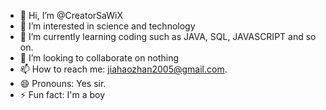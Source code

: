 - 👋 Hi, I’m @CreatorSaWiX
- 👀 I’m interested in science and technology
- 🌱 I’m currently learning coding such as JAVA, SQL, JAVASCRIPT and so on.
- 💞️ I’m looking to collaborate on nothing
- 📫 How to reach me: jiahaozhan2005@gmail.com.
- 😄 Pronouns: Yes sir.
- ⚡ Fun fact: I'm a boy

<!---
CreatorSaWiX/CreatorSaWiX is a ✨ special ✨ repository because its `README.md` (this file) appears on your GitHub profile.
You can click the Preview link to take a look at your changes.
--->
